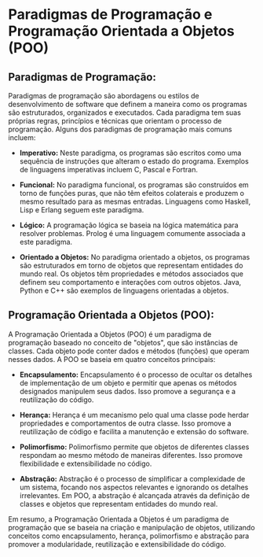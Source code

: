 # Paradigmas de Programação e Programação Orientada a Objetos (POO)

## Paradigmas de Programação:

Paradigmas de programação são abordagens ou estilos de desenvolvimento de software que definem a maneira como os programas são estruturados, organizados e executados. Cada paradigma tem suas próprias regras, princípios e técnicas que orientam o processo de programação. Alguns dos paradigmas de programação mais comuns incluem:

- **Imperativo:** Neste paradigma, os programas são escritos como uma sequência de instruções que alteram o estado do programa. Exemplos de linguagens imperativas incluem C, Pascal e Fortran.

- **Funcional:** No paradigma funcional, os programas são construídos em torno de funções puras, que não têm efeitos colaterais e produzem o mesmo resultado para as mesmas entradas. Linguagens como Haskell, Lisp e Erlang seguem este paradigma.

- **Lógico:** A programação lógica se baseia na lógica matemática para resolver problemas. Prolog é uma linguagem comumente associada a este paradigma.

- **Orientado a Objetos:** No paradigma orientado a objetos, os programas são estruturados em torno de objetos que representam entidades do mundo real. Os objetos têm propriedades e métodos associados que definem seu comportamento e interações com outros objetos. Java, Python e C++ são exemplos de linguagens orientadas a objetos.

## Programação Orientada a Objetos (POO):

A Programação Orientada a Objetos (POO) é um paradigma de programação baseado no conceito de "objetos", que são instâncias de classes. Cada objeto pode conter dados e métodos (funções) que operam nesses dados. A POO se baseia em quatro conceitos principais:

- **Encapsulamento:** Encapsulamento é o processo de ocultar os detalhes de implementação de um objeto e permitir que apenas os métodos designados manipulem seus dados. Isso promove a segurança e a reutilização do código.

- **Herança:** Herança é um mecanismo pelo qual uma classe pode herdar propriedades e comportamentos de outra classe. Isso promove a reutilização de código e facilita a manutenção e extensão do software.

- **Polimorfismo:** Polimorfismo permite que objetos de diferentes classes respondam ao mesmo método de maneiras diferentes. Isso promove flexibilidade e extensibilidade no código.

- **Abstração:** Abstração é o processo de simplificar a complexidade de um sistema, focando nos aspectos relevantes e ignorando os detalhes irrelevantes. Em POO, a abstração é alcançada através da definição de classes e objetos que representam entidades do mundo real.

Em resumo, a Programação Orientada a Objetos é um paradigma de programação que se baseia na criação e manipulação de objetos, utilizando conceitos como encapsulamento, herança, polimorfismo e abstração para promover a modularidade, reutilização e extensibilidade do código.

